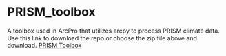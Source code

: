 # PRISM_toolbox
A toolbox used in ArcPro that utilizes arcpy to process PRISM climate data. Use this link to download the repo or choose the zip file above and download.
[PRISM Toolbox](https://github.com/WDarlingLRE/PRISM_toolbox/archive/refs/heads/main.zip)
